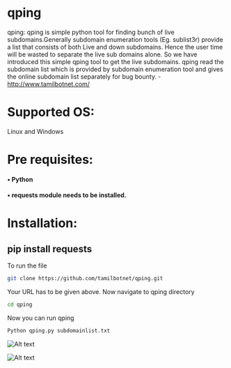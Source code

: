 # qping
qping: qping is simple python tool for finding bunch of live subdomains.Generally subdomain enumeration tools (Eg. sublist3r) provide a list that consists of both Live and down subdomains. Hence the user time will be wasted to separate the live sub domains alone. So we have introduced this simple qping tool to get the live subdomains. qping read the subdomain list which is provided by subdomain enumeration tool and gives the online subdomain list separately for bug bounty.
                                -http://www.tamilbotnet.com/

# Supported OS:
Linux and Windows
# Pre requisites:
#### •	Python 
#### •	requests module needs to be installed.
# Installation:
## pip install requests 
To run the file
``` bash
git clone https://github.com/tamilbotnet/qping.git 
```
Your URL has to be given above.
Now navigate to qping directory
``` bash
cd qping
```
Now you can run qping
``` bash
Python qping.py subdomainlist.txt
```	 
![Alt text](https://github.com/tamilbotnet/qping/blob/master/img/1.png?raw=true " Step 1")

![Alt text](https://github.com/tamilbotnet/qping/blob/master/img/2.png?raw=true " Step 2")


